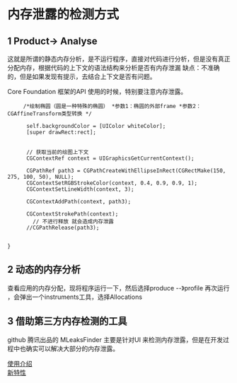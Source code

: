 # 内存泄露的检测方式

## 1 Product-> Analyse 
这就是所谓的静态内存分析，是不运行程序，直接对代码进行分析，但是没有真正分配内存，根据代码的上下文的语法结构来分析是否有内存泄漏
缺点：不准确的，但是如果发现有提示，去结合上下文是否有问题。



Core Foundation 框架的API 使用的时候，特别要注意内存泄露。

```- (void)drawRect:(CGRect)rect {
     /*绘制椭圆（圆是一种特殊的椭圆） *参数1：椭圆的外部frame *参数2：CGAffineTransform类型转换 */
	
	  self.backgroundColor = [UIColor whiteColor];
	  [super drawRect:rect];
	
	
      // 获取当前的绘图上下文
      CGContextRef context = UIGraphicsGetCurrentContext();
	
      CGPathRef path3 = CGPathCreateWithEllipseInRect(CGRectMake(150, 275, 100, 50), NULL);
      CGContextSetRGBStrokeColor(context, 0.4, 0.9, 0.9, 1);
      CGContextSetLineWidth(context, 3);
	
      CGContextAddPath(context, path3);
	
      CGContextStrokePath(context);
		// 不进行释放 就会造成内存泄露
      //CGPathRelease(path3);


}

```  

## 2 动态的内存分析 
查看应用的内存分配，现将程序运行一下，然后选择produce --》profile 再次运行 ，会弹出一个instruments工具，选择Allocations 


## 3 借助第三方内存检测的工具 
github 腾讯出品的 MLeaksFinder 主要是针对UI 来检测内存泄露，但是在开发过程中也确实可以解决大部分的内存泄露。   

[使用介绍](http://wereadteam.github.io/2016/02/22/MLeaksFinder/)  
[新特性](http://wereadteam.github.io/2016/07/20/MLeaksFinder2/)
